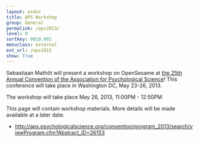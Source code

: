 ```yaml
---
layout: osdoc
title: APS Workshop
group: General
permalink: /aps2013/
level: 0
sortkey: 0018.001
menuclass: external
ext_url: /aps2013
show: True
---
```


Sebastiaan Mathôt will present a workshop on OpenSesame at [the 25th Annual Convention of the Association for Psychological Science][aps2013]! This conference will take place in Washington DC, May 23-26, 2013.

The workshop will take place May 26, 2013, 11:00PM - 12:50PM

This page will contain workshop materials. More details will be made available at a later date.

- <http://aps.psychologicalscience.org/convention/program_2013/search/viewProgram.cfm?Abstract_ID=26153>

[aps2013]: http://www.psychologicalscience.org/index.php/convention

